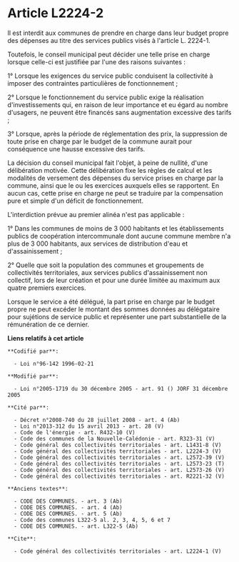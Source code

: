 # Article L2224-2

Il est interdit aux communes de prendre en charge dans leur budget propre des dépenses au titre des services publics visés à
l'article L. 2224-1.

Toutefois, le conseil municipal peut décider une telle prise en charge lorsque celle-ci est justifiée par l'une des raisons
suivantes :

1° Lorsque les exigences du service public conduisent la collectivité à imposer des contraintes particulières de
fonctionnement ;

2° Lorsque le fonctionnement du service public exige la réalisation d'investissements qui, en raison de leur importance et eu
égard au nombre d'usagers, ne peuvent être financés sans augmentation excessive des tarifs ;

3° Lorsque, après la période de réglementation des prix, la suppression de toute prise en charge par le budget de la commune
aurait pour conséquence une hausse excessive des tarifs.

La décision du conseil municipal fait l'objet, à peine de nullité, d'une délibération motivée. Cette délibération fixe les
règles de calcul et les modalités de versement des dépenses du service prises en charge par la commune, ainsi que le ou les
exercices auxquels elles se rapportent. En aucun cas, cette prise en charge ne peut se traduire par la compensation pure et
simple d'un déficit de fonctionnement.

L'interdiction prévue au premier alinéa n'est pas applicable :

1° Dans les communes de moins de 3 000 habitants et les établissements publics de coopération intercommunale dont aucune
commune membre n'a plus de 3 000 habitants, aux services de distribution d'eau et d'assainissement ;

2° Quelle que soit la population des communes et groupements de collectivités territoriales, aux services publics
d'assainissement non collectif, lors de leur création et pour une durée limitée au maximum aux quatre premiers exercices.

Lorsque le service a été délégué, la part prise en charge par le budget propre ne peut excéder le montant des sommes données
au délégataire pour sujétions de service public et représenter une part substantielle de la rémunération de ce dernier.

**Liens relatifs à cet article**

	**Codifié par**:

	  - Loi n°96-142 1996-02-21

	**Modifié par**:

	  - Loi n°2005-1719 du 30 décembre 2005 - art. 91 () JORF 31 décembre 2005

	**Cité par**:

	  - Décret n°2008-740 du 28 juillet 2008 - art. 4 (Ab)
	  - Loi n°2013-312 du 15 avril 2013 - art. 28 (V)
	  - Code de l'énergie - art. R432-10 (V)
	  - Code des communes de la Nouvelle-Calédonie - art. R323-31 (V)
	  - Code général des collectivités territoriales - art. L1431-8 (V)
	  - Code général des collectivités territoriales - art. L2224-3 (V)
	  - Code général des collectivités territoriales - art. L2572-39 (V)
	  - Code général des collectivités territoriales - art. L2573-23 (T)
	  - Code général des collectivités territoriales - art. L2573-26 (V)
	  - Code général des collectivités territoriales - art. R2221-32 (V)

	**Anciens textes**:

	  - CODE DES COMMUNES. - art. 3 (Ab)
	  - CODE DES COMMUNES. - art. 4 (Ab)
	  - CODE DES COMMUNES. - art. 5 (Ab)
	  - Code des communes L322-5 al. 2, 3, 4, 5, 6 et 7
	  - CODE DES COMMUNES. - art. L322-5 (Ab)

	**Cite**:

	  - Code général des collectivités territoriales - art. L2224-1 (V)
